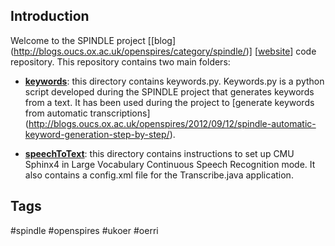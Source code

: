 ## Introduction

Welcome to the SPINDLE project [[blog] (http://blogs.oucs.ox.ac.uk/openspires/category/spindle/)] [[website](http://openspires.oucs.ox.ac.uk/spindle/)]  code repository. This repository contains two main folders:
- [**keywords**](https://github.com/ox-it/spindle-code/tree/master/keywords): this directory contains keywords.py. Keywords.py is a python script developed during the SPINDLE project that generates keywords from a text. 
It has been used during the project to [generate keywords
 from automatic transcriptions] (http://blogs.oucs.ox.ac.uk/openspires/2012/09/12/spindle-automatic-keyword-generation-step-by-step/).

- [**speechToText**](https://github.com/ox-it/spindle-code/tree/master/speechToText): this directory contains instructions to set up CMU Sphinx4 in Large Vocabulary Continuous Speech Recognition mode. It also contains a config.xml file for the Transcribe.java application. 

## Tags

 #spindle #openspires #ukoer #oerri 

     
